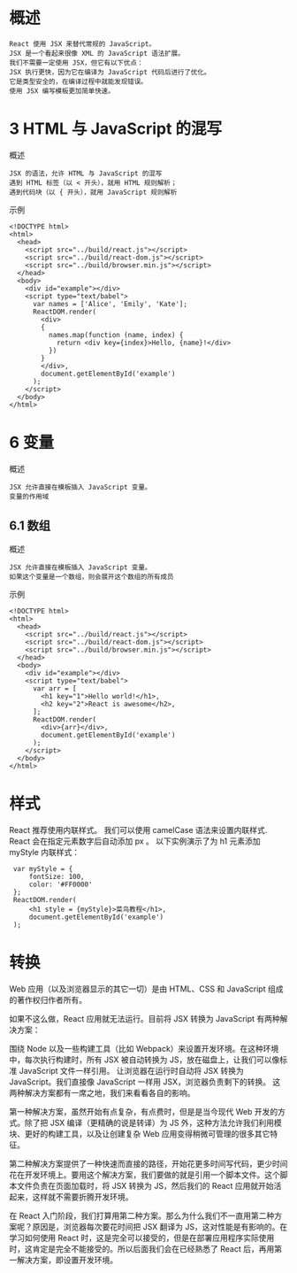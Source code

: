 
# 概述

    React 使用 JSX 来替代常规的 JavaScript。
    JSX 是一个看起来很像 XML 的 JavaScript 语法扩展。
    我们不需要一定使用 JSX，但它有以下优点：
    JSX 执行更快，因为它在编译为 JavaScript 代码后进行了优化。
    它是类型安全的，在编译过程中就能发现错误。
    使用 JSX 编写模板更加简单快速。
    

# 3 HTML 与 JavaScript 的混写


概述
    
    JSX 的语法，允许 HTML 与 JavaScript 的混写
    遇到 HTML 标签（以 < 开头），就用 HTML 规则解析；
    遇到代码块（以 { 开头），就用 JavaScript 规则解析

示例
 
```
<!DOCTYPE html>
<html>
  <head>
    <script src="../build/react.js"></script>
    <script src="../build/react-dom.js"></script>
    <script src="../build/browser.min.js"></script>
  </head>
  <body>
    <div id="example"></div>
    <script type="text/babel">
      var names = ['Alice', 'Emily', 'Kate'];
      ReactDOM.render(
        <div>
        {
          names.map(function (name, index) {
            return <div key={index}>Hello, {name}!</div>
          })
        }
        </div>,
        document.getElementById('example')
      );
    </script>
  </body>
</html>

``` 

# 6 变量

概述

    JSX 允许直接在模板插入 JavaScript 变量。
    变量的作用域


## 6.1 数组

概述

    JSX 允许直接在模板插入 JavaScript 变量。
    如果这个变量是一个数组，则会展开这个数组的所有成员

示例

```
<!DOCTYPE html>
<html>
  <head>
    <script src="../build/react.js"></script>
    <script src="../build/react-dom.js"></script>
    <script src="../build/browser.min.js"></script>
  </head>
  <body>
    <div id="example"></div>
    <script type="text/babel">
      var arr = [
        <h1 key="1">Hello world!</h1>,
        <h2 key="2">React is awesome</h2>,
      ];
      ReactDOM.render(
        <div>{arr}</div>,
        document.getElementById('example')
      );
    </script>
  </body>
</html>
```


    
# 样式

React 推荐使用内联样式。
我们可以使用 camelCase 语法来设置内联样式. React 会在指定元素数字后自动添加 px 。
以下实例演示了为 h1 元素添加 myStyle 内联样式：

     var myStyle = {
         fontSize: 100,
         color: '#FF0000'
     };
     ReactDOM.render(
         <h1 style = {myStyle}>菜鸟教程</h1>,
         document.getElementById('example')
     );
     
     
     
# 转换

Web 应用（以及浏览器显示的其它一切）是由 HTML、CSS 和 JavaScript 组成的著作权归作者所有。


如果不这么做，React 应用就无法运行。目前将 JSX 转换为 JavaScript 有两种解决方案：

围绕 Node 以及一些构建工具（比如 Webpack）来设置开发环境。在这种环境中，每次执行构建时，所有 JSX 被自动转换为 JS，放在磁盘上，让我们可以像标准 JavaScript 文件一样引用。
让浏览器在运行时自动将 JSX 转换为 JavaScript。我们直接像 JavaScript 一样用 JSX，浏览器负责剩下的转换。
这两种解决方案都有一席之地，我们来看看各自的影响。

第一种解决方案，虽然开始有点复杂，有点费时，但是是当今现代 Web 开发的方式。除了把 JSX 编译（更精确的说是转译）为 JS 外，这种方法允许我们利用模块、更好的构建工具，以及让创建复杂 Web 应用变得稍微可管理的很多其它特征。

第二种解决方案提供了一种快速而直接的路径，开始花更多时间写代码，更少时间花在开发环境上。要用这个解决方案，我们要做的就是引用一个脚本文件。这个脚本文件负责在页面加载时，将 JSX 转换为 JS，然后我们的 React 应用就开始活起来，这样就不需要折腾开发环境。

在 React 入门阶段，我们打算用第二种方案。那么为什么我们不一直用第二种方案呢？原因是，浏览器每次要花时间把 JSX 翻译为 JS，这对性能是有影响的。在学习如何使用 React 时，这是完全可以接受的，但是在部署应用程序实际使用时，这肯定是完全不能接受的。所以后面我们会在已经熟悉了 React 后，再用第一解决方案，即设置开发环境。
